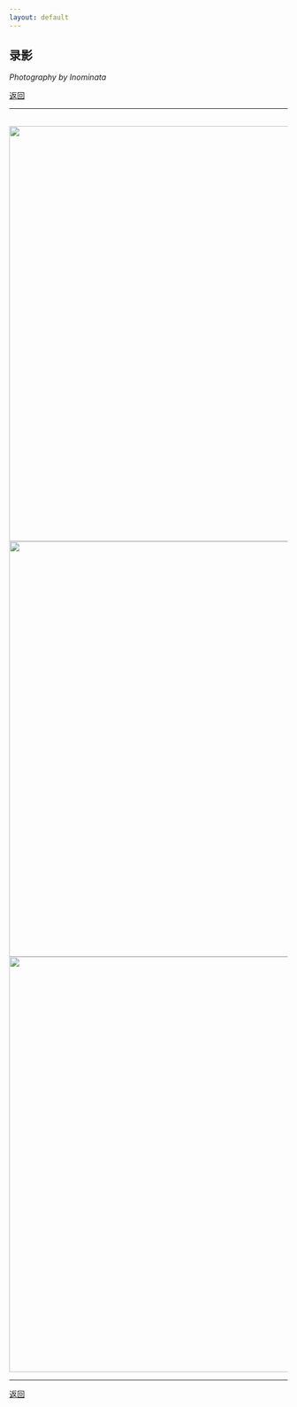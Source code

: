 ```yaml
---
layout: default
---
```


## 录影

_Photography by Inominata_

[返回](../)

* * *

<br />

<img src="../docs/assets/images/no_interlopers.jpg" width="750" />

<br />

<img src="../docs/assets/images/coordination.jpg" width="750" />

<br />

<img src="../docs/assets/images/of_murder.png" width="750" />

<br />

* * *

[返回](../)
